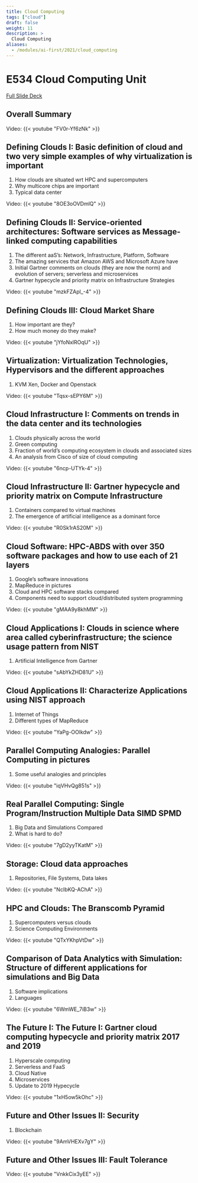 ```yaml
---
title: Cloud Computing
tags: ["cloud"]
draft: false
weight: 11
description: >
  Cloud Computing
aliases:
  - /modules/ai-first/2021/cloud_computing
---
```



# E534 Cloud Computing Unit

[Full Slide Deck](https://docs.google.com/presentation/d/1CfdQW02IE7skOdQoJy899pozKYSx7Rcplwi9y75RwqM/edit?usp=sharing)

## Overall Summary

  Video: {{< youtube "FV0r-Yf6zNk" >}}
  

## Defining Clouds I: Basic definition of cloud and two very simple examples of why virtualization is important 

  1. How clouds are situated wrt HPC and supercomputers
  2. Why multicore chips are important
  3. Typical data center

  Video: {{< youtube "8OE3oOVDmlQ" >}}

## Defining Clouds II: Service-oriented architectures: Software services as Message-linked computing capabilities

  1. The different aaS’s: Network, Infrastructure, Platform, Software
  2. The amazing services that Amazon AWS and Microsoft Azure have
  3. Initial Gartner comments on clouds (they are now the norm) and evolution of servers; serverless and microservices
  4. Gartner hypecycle and priority matrix on Infrastructure Strategies

  Video: {{< youtube "mzkFZApl_-4" >}}

## Defining Clouds III: Cloud Market Share

  1. How important are they?
  2. How much money do they make?

  Video: {{< youtube "jYfoNxlROqU" >}}

## Virtualization: Virtualization Technologies, Hypervisors and the different approaches

  1. KVM Xen, Docker and Openstack
  
  Video: {{< youtube "Tqsx-sEPY6M" >}}

## Cloud Infrastructure I: Comments on trends in the data center and its technologies

  1. Clouds physically across the world
  2. Green computing
  3. Fraction of world’s computing ecosystem in clouds and associated sizes
  4. An analysis from Cisco of size of cloud computing

  Video: {{< youtube "6ncp-UTYk-4" >}}

## Cloud Infrastructure II: Gartner hypecycle and priority matrix on Compute Infrastructure

  1. Containers compared to virtual machines
  2. The emergence of artificial intelligence as a dominant force

  Video: {{< youtube "R0Sk1rAS20M" >}}
  
## Cloud Software: HPC-ABDS with over 350 software packages and how to use each of 21 layers

  1. Google’s software innovations
  2. MapReduce in pictures
  3. Cloud and HPC software stacks compared
  4. Components need to support cloud/distributed system programming

  Video: {{< youtube "gMAA9y8khMM" >}} 

## Cloud Applications I: Clouds in science where area called cyberinfrastructure; the science usage pattern from NIST

  1. Artificial Intelligence from Gartner
  
  Video: {{< youtube "sAbYkZHD81U" >}} 

## Cloud Applications II: Characterize Applications using NIST approach

  1. Internet of Things
  2. Different types of MapReduce
  
  Video: {{< youtube "YaPg-OOlkdw" >}}

## Parallel Computing Analogies: Parallel Computing in pictures

  1. Some useful analogies and principles
  
  Video: {{< youtube "iqVHvQg851s" >}} 

## Real Parallel Computing: Single Program/Instruction Multiple Data SIMD SPMD
  
  1. Big Data and Simulations Compared
  2. What is hard to do?
  
  Video: {{< youtube "7gD2yyTKatM" >}}  

## Storage: Cloud data approaches

  1. Repositories, File Systems, Data lakes

  Video: {{< youtube "NcIbKQ-AChA" >}}

## HPC and Clouds: The Branscomb Pyramid

  1. Supercomputers versus clouds
  2. Science Computing Environments
  
  Video: {{< youtube "QTxYKhpVtDw" >}}

## Comparison of Data Analytics with Simulation: Structure of different applications for simulations and Big Data

  1. Software implications
  2. Languages
  
  Video: {{< youtube "6WmWE_7iB3w" >}}

## The Future I: The Future I: Gartner cloud computing hypecycle and priority matrix 2017 and 2019
   
   1. Hyperscale computing
   2. Serverless and FaaS
   3. Cloud Native
   4. Microservices
   5. Update to 2019 Hypecycle 

  Video: {{< youtube "1xH5ow5kOhc" >}}
  
## Future and Other Issues II: Security
   
   1. Blockchain
  
  Video: {{< youtube "9AmVHEXv7gY" >}} 
  
## Future and Other Issues III: Fault Tolerance
  
  Video: {{< youtube "VnkkCix3yEE" >}}   
 

